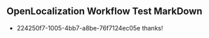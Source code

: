 ## OpenLocalization Workflow Test MarkDown
* 224250f7-1005-4bb7-a8be-76f7124ec05e thanks!

<!--HONumber=Jul16_HO4-->


